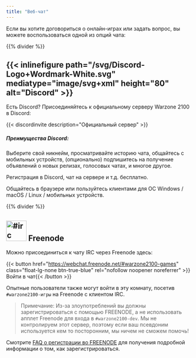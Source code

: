 ```yaml
---
title: "Веб-чат"
---
```


Если вы хотите договориться о онлайн-играх или задать вопрос, вы можете воспользоваться одной из опций чата:

{{% divider %}}

## {{< inlinefigure path="/svg/Discord-Logo+Wordmark-White.svg" mediatype="image/svg+xml" height="80" alt="Discord" >}}

Есть Discord? Присоединяйтесь к официальному серверу Warzone 2100 в Discord:

{{< discordinvite description="Официальный сервер" >}}

##### Преимущества Discord:

Выберите свой никнейм, просматривайте историю чата, общайтесь с мобильных устройств, (опционально) подпишитесь на получение объявлений о новых релизах, голосовых чатах, и многое другое.

Регистрация в Discord, чат на сервере и т.д.   бесплатно.

Общайтесь в браузере или пользуйтесь клиентами для ОС Windows / macOS / Linux / мобильных устройств.

{{% divider %}}

## <img src="/img/ftirc-online.svg" height="55" width="55" alt="#irc" /> Freenode

Можно присоединиться к чату IRC через Freenode здесь:

{{< button href="https://webchat.freenode.net/#warzone2100-games" class="float-lg-none btn-true-blue" rel="nofollow noopener noreferrer" >}}Войти в чат{{< /button >}}

Опытные пользователи также могут войти в эту комнату, посетив `#warzone2100-игры` на Freenode с клиентом IRC.

> Примечание: Из-за злоупотреблений вы должны зарегистрироваться с помощью FREENODE, а не использовать апплет Freenode для входа в `#warzone2100-dev`. Мы не контролируем этот сервер, поэтому если ваш псевдоним используется кем то посторонним, мы ничем не сможем помочь!

Смотрите [FAQ о регистрации во FREENODE](https://freenode.net/kb/answer/registration) для получения подробной информации о том, как зарегистрироваться.
